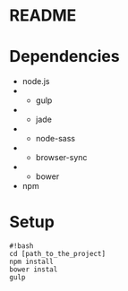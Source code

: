 # README #

# Dependencies #
* node.js
* * gulp
* * jade
* * node-sass
* * browser-sync
* * bower
* npm

# Setup #

```
#!bash
cd [path_to_the_project]
npm install
bower instal
gulp
```
